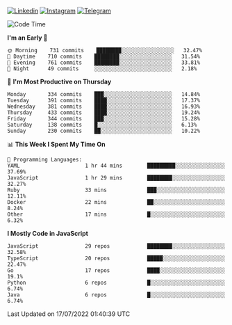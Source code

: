 [![Linkedin](https://img.shields.io/badge/-Archie-blue?style=flat-square&labelColor=gray&logo=Linkedin&logoColor=white&link=https://www.linkedin.com/in/archisdi)](https://www.linkedin.com/in/archisdi)
[![Instagram](https://img.shields.io/badge/-@archisdi-orange?style=flat-square&labelColor=gray&logo=Instagram&logoColor=white&link=https://www.instagram.com/archisdi)](https://www.instagram.com/archisdi)
[![Telegram](https://img.shields.io/badge/-aai-informational?style=flat-square&labelColor=gray&logo=telegram&logoColor=white&link=https://t.me/archisdi)](https://t.me/archisdi)

<!--START_SECTION:waka-->
![Code Time](http://img.shields.io/badge/Code%20Time-0%20secs-blue)

**I'm an Early 🐤** 

```text
🌞 Morning    731 commits    ████████░░░░░░░░░░░░░░░░░   32.47% 
🌆 Daytime    710 commits    ████████░░░░░░░░░░░░░░░░░   31.54% 
🌃 Evening    761 commits    ████████░░░░░░░░░░░░░░░░░   33.81% 
🌙 Night      49 commits     ░░░░░░░░░░░░░░░░░░░░░░░░░   2.18%

```
📅 **I'm Most Productive on Thursday** 

```text
Monday       334 commits    ███░░░░░░░░░░░░░░░░░░░░░░   14.84% 
Tuesday      391 commits    ████░░░░░░░░░░░░░░░░░░░░░   17.37% 
Wednesday    381 commits    ████░░░░░░░░░░░░░░░░░░░░░   16.93% 
Thursday     433 commits    ████░░░░░░░░░░░░░░░░░░░░░   19.24% 
Friday       344 commits    ███░░░░░░░░░░░░░░░░░░░░░░   15.28% 
Saturday     138 commits    █░░░░░░░░░░░░░░░░░░░░░░░░   6.13% 
Sunday       230 commits    ██░░░░░░░░░░░░░░░░░░░░░░░   10.22%

```


📊 **This Week I Spent My Time On** 

```text
💬 Programming Languages: 
YAML                     1 hr 44 mins        █████████░░░░░░░░░░░░░░░░   37.69% 
JavaScript               1 hr 29 mins        ████████░░░░░░░░░░░░░░░░░   32.27% 
Ruby                     33 mins             ███░░░░░░░░░░░░░░░░░░░░░░   12.11% 
Docker                   22 mins             ██░░░░░░░░░░░░░░░░░░░░░░░   8.24% 
Other                    17 mins             █░░░░░░░░░░░░░░░░░░░░░░░░   6.32%

```

**I Mostly Code in JavaScript** 

```text
JavaScript               29 repos            ████████░░░░░░░░░░░░░░░░░   32.58% 
TypeScript               20 repos            █████░░░░░░░░░░░░░░░░░░░░   22.47% 
Go                       17 repos            ████░░░░░░░░░░░░░░░░░░░░░   19.1% 
Python                   6 repos             █░░░░░░░░░░░░░░░░░░░░░░░░   6.74% 
Java                     6 repos             █░░░░░░░░░░░░░░░░░░░░░░░░   6.74%

```



 Last Updated on 17/07/2022 01:40:39 UTC
<!--END_SECTION:waka-->